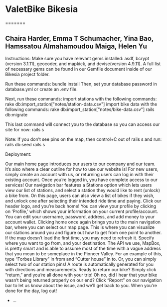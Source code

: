 # ValetBike Bikesia
======= 
## Chaira Harder, Emma T Schumacher, Yina Bao, Hamssatou Almahamoudou Maiga, Helen Yu 

Instructions:
Make sure you have relevant gems installed: asdf, bcrypt (version 3.1.11), geocoder, and mapkick, and devise(version 4.9.11). A full list of necessary gems can be found in our Gemfile document inside of our Bikesia project folder.

Run these commands:
bundle install 
Then, set your database password in database.yml or create an .env file.

Next, run these commands:
import stations with the following commands:
rake db:import_station["notes/station-data.csv"] 
import bike data with the following commands:
rake db:import_station["notes/bike-data.csv"]
rails db:migrate

This last command will connect you to the database so you can access our site for now:
rails s

Note: If you don’t see pins on the map, then control+C out of rails s and run:
	rails db:seed
	rails s


Deployment:

Our main home page introduces our users to our company and our team. It’s also where a clear outline for how to use our website is!
For new users, simply create an account with us, or returning users can log in with their existing account.
Once you’re logged in, you have complete access to our services! Our navigation bar features a Stations option which lets users view our list of stations, and select a station they would like to rent (unlock) a bike from. On this page, users can also view a list of bikes if they wish, and unlock one after selecting their intended ride time and paying.
Click our header logo, and you’re back home! You can view your profile by clicking on ‘Profile,’ which shows your information on your current profile/account. You can edit your username, password, address, and add money to your account wallet.
Clicking home once again brings you to the main navigation bar, where you can select our map page. This is where you can visualize our stations around you and figure out how to get from one point to another. If the map doesn’t load the first time, you may need to refresh it. Specify where you want to go from, and your destination. The API we use, MapBox, is pretty smart and is able to assume most of the time with a vague address that you mean to be someplace in the Pioneer Valley.
For an example of this, type “Forbes Library” in from and “Cutter house” in to. Or, you can simply select two of our station pins! A route is automatically generated for you with directions and measurements.
Ready to return our bike? Simply click “return,” and you’re all done with your trip!
Oh no, did I hear that your bike wasn’t being returned properly on our end? Click “Report” on our navigation bar to let us know about the issue, and we’ll get back to you.
When you’re done for the day, log out!


* ...
